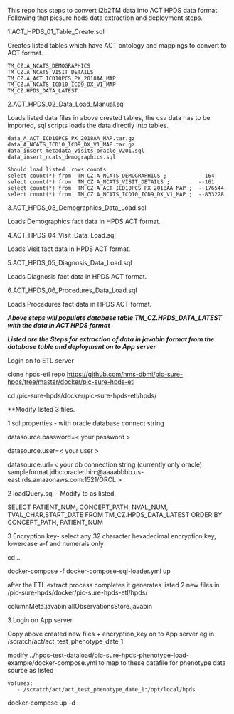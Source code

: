 This repo has steps to convert i2b2TM data into ACT HPDS data format. 
Following that picsure hpds data extraction and deployment steps.

1.ACT_HPDS_01_Table_Create.sql 

Creates listed tables which have ACT ontology and mappings to convert to ACT format. 

	TM_CZ.A_NCATS_DEMOGRAPHICS 
	TM_CZ.A_NCATS_VISIT_DETAILS 
	TM_CZ.A_ACT_ICD10PCS_PX_2018AA_MAP 
	TM_CZ.A_NCATS_ICD10_ICD9_DX_V1_MAP 
	TM_CZ.HPDS_DATA_LATEST 
	
2.ACT_HPDS_02_Data_Load_Manual.sql	

Loads listed data files in above created tables, the csv data has to be imported, sql scripts loads the data directly into tables. 

	data_A_ACT_ICD10PCS_PX_2018AA_MAP.tar.gz
	data_A_NCATS_ICD10_ICD9_DX_V1_MAP.tar.gz
	data_insert_metadata_visits_oracle_V201.sql
	data_insert_ncats_demographics.sql
	
	Should load listed  rows counts
	select count(*) from  TM_CZ.A_NCATS_DEMOGRAPHICS ;          --164
	select count(*) from  TM_CZ.A_NCATS_VISIT_DETAILS ;         --161
	select count(*) from  TM_CZ.A_ACT_ICD10PCS_PX_2018AA_MAP ;  --176544
	select count(*) from  TM_CZ.A_NCATS_ICD10_ICD9_DX_V1_MAP ;  --833228
	
3.ACT_HPDS_03_Demographics_Data_Load.sql	

Loads Demographics fact data in HPDS ACT format.

4.ACT_HPDS_04_Visit_Data_Load.sql	

Loads Visit fact data in HPDS ACT format.

5.ACT_HPDS_05_Diagnosis_Data_Load.sql	

Loads Diagnosis fact data in HPDS ACT format.

6.ACT_HPDS_06_Procedures_Data_Load.sql	

Loads Procedures fact data in HPDS ACT format.
	
***Above steps will populate database table TM_CZ.HPDS_DATA_LATEST with the data in ACT HPDS format***

***Listed are the Steps for extraction of data in javabin format from the database table and deployment on to App server***

Login on to ETL server

clone hpds-etl repo  https://github.com/hms-dbmi/pic-sure-hpds/tree/master/docker/pic-sure-hpds-etl 

cd /pic-sure-hpds/docker/pic-sure-hpds-etl/hpds/

**Modify listed 3 files.

1 sql.properties - with oracle database connect string

datasource.password=< your password >

datasource.user=< your user >

datasource.url=< your db connection string (currently only oracle) sampleformat jdbc:oracle:thin:@aaaabbbb.us-east.rds.amazonaws.com:1521/ORCL >


2 loadQuery.sql - Modify to as listed.

SELECT PATIENT_NUM, CONCEPT_PATH, NVAL_NUM, TVAL_CHAR,START_DATE FROM TM_CZ.HPDS_DATA_LATEST  ORDER BY CONCEPT_PATH, PATIENT_NUM


3 Encryption.key- select any 32 character hexadecimal encryption key, lowercase a-f and numerals only

cd ..

docker-compose -f docker-compose-sql-loader.yml up


after the ETL extract process completes it generates listed 2 new files in /pic-sure-hpds/docker/pic-sure-hpds-etl/hpds/

columnMeta.javabin
allObservationsStore.javabin


3.Login on App server.

Copy above created new files + encryption_key on to App server eg in /scratch/act/act_test_phenotype_date_1

modify ../hpds-test-dataload/pic-sure-hpds-phenotype-load-example/docker-compose.yml
to map to these datafile for phenotype data source as listed 

    volumes:
       - /scratch/act/act_test_phenotype_date_1:/opt/local/hpds

docker-compose up -d


